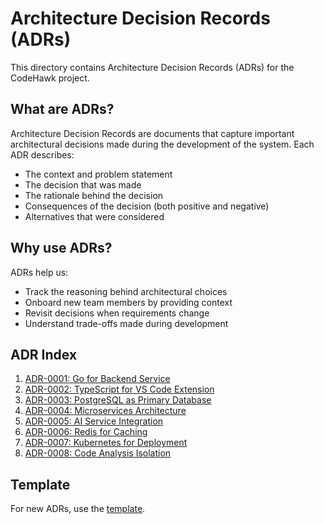 # Architecture Decision Records (ADRs)

This directory contains Architecture Decision Records (ADRs) for the CodeHawk project.

## What are ADRs?

Architecture Decision Records are documents that capture important architectural decisions made during the development of the system. Each ADR describes:

- The context and problem statement
- The decision that was made
- The rationale behind the decision
- Consequences of the decision (both positive and negative)
- Alternatives that were considered

## Why use ADRs?

ADRs help us:

- Track the reasoning behind architectural choices
- Onboard new team members by providing context
- Revisit decisions when requirements change
- Understand trade-offs made during development

## ADR Index

1. [ADR-0001: Go for Backend Service](adr-0001-go-for-backend.md)
2. [ADR-0002: TypeScript for VS Code Extension](adr-0002-typescript-for-extension.md)
3. [ADR-0003: PostgreSQL as Primary Database](adr-0003-postgresql-database.md)
4. [ADR-0004: Microservices Architecture](adr-0004-microservices-architecture.md)
5. [ADR-0005: AI Service Integration](adr-0005-ai-service-integration.md)
6. [ADR-0006: Redis for Caching](adr-0006-redis-for-caching.md)
7. [ADR-0007: Kubernetes for Deployment](adr-0007-kubernetes-deployment.md)
8. [ADR-0008: Code Analysis Isolation](adr-0008-code-analysis-isolation.md)

## Template

For new ADRs, use the [template](adr-template.md).